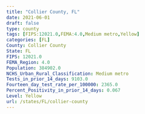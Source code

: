 ```yaml
---
title: "Collier County, FL"
date: 2021-06-01
draft: false
type: county
tags: [FIPS:12021.0,FEMA:4.0,Medium metro,Yellow]
categories: [FL]
County: Collier County
State: FL
FIPS: 12021.0
FEMA_Region: 4.0
Population: 384902.0
NCHS_Urban_Rural_Classification: Medium metro
Tests_in_prior_14_days: 9103.0
Fourteen_day_test_rate_per_100000: 2365.0
Percent_Positivity_in_prior_14_days: 0.067
Level: Yellow
url: /states/FL/collier-county
---
```



